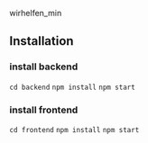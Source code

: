 wirhelfen_min

## Installation

### install backend
```cd backend```
```npm install```
```npm start```

### install frontend
```cd frontend```
```npm install```
```npm start```